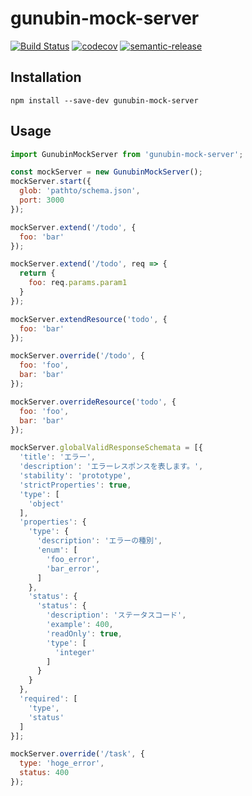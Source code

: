 # gunubin-mock-server

[![Build Status](https://travis-ci.org/gunubin/gunubin-mock-server.svg?branch=master)](https://travis-ci.org/gunubin/gunubin-mock-server)
[![codecov](https://codecov.io/gh/gunubin/gunubin-mock-server/branch/master/graph/badge.svg)](https://codecov.io/gh/gunubin/gunubin-mock-server)
[![semantic-release](https://img.shields.io/badge/%20%20%F0%9F%93%A6%F0%9F%9A%80-semantic--release-e10079.svg)](https://github.com/gunubin/gunubin-mock-server)

## Installation
```
npm install --save-dev gunubin-mock-server
```

## Usage

```javascript
import GunubinMockServer from 'gunubin-mock-server';

const mockServer = new GunubinMockServer();
mockServer.start({
  glob: 'pathto/schema.json',
  port: 3000
});

mockServer.extend('/todo', {
  foo: 'bar' 
});

mockServer.extend('/todo', req => {
  return {
    foo: req.params.param1
  }
});

mockServer.extendResource('todo', {
  foo: 'bar' 
});

mockServer.override('/todo', {
  foo: 'foo',
  bar: 'bar'
});

mockServer.overrideResource('todo', {
  foo: 'foo',
  bar: 'bar'
});

mockServer.globalValidResponseSchemata = [{
  'title': 'エラー',
  'description': 'エラーレスポンスを表します。',
  'stability': 'prototype',
  'strictProperties': true,
  'type': [
    'object'
  ],
  'properties': {
    'type': {
      'description': 'エラーの種別',
      'enum': [
        'foo_error',
        'bar_error',
      ]
    },
    'status': {
      'status': {
        'description': 'ステータスコード',
        'example': 400,
        'readOnly': true,
        'type': [
          'integer'
        ]
      }
    }
  },
  'required': [
    'type',
    'status'
  ]
}];

mockServer.override('/task', {
  type: 'hoge_error',
  status: 400
});

```
